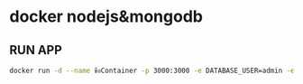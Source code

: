 # docker nodejs&mongodb



## RUN APP

```bash
docker run -d --name ชื่อContainer -p 3000:3000 -e DATABASE_USER=admin -e DATABASE_PASSWORD=1111 -e DATABASE_HOST=mongo --network users ชื่อImages 
```
